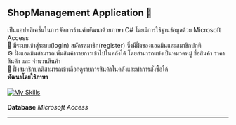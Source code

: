## ShopManagement Application 🏪
<span>เป็นแอปพลิเคชั่นในการจัดการร้านค้าพัฒนาด้วยภาษา C# โดยมีการใช้ฐานข้อมูลด้วย Microsoft Access</span> 
<br />
<span> 🔐 มีระบบเข้าสู่ระบบ(login) สมัครสมาชิก(register) ซึ่งมีฝั่งของแอดมินและสมาชิกปกติ</span> 
<br />
<span> ⚙️ ฝั่งแอดมินสามารถเพิ่มสินค้ารายการเข้าไปในคลังได้ โดยสามารถแบ่งเป็นหมวดหมู่ ชื่อสินค้า ราคาสินค้า และ จำนวนสินค้า</span> 
<br />
<span> 💸 ฝั่งสมาชิกปกติสามารถเข้าเลือกดูรายการสินค้าในคลังและทำการสั่งซื้อได้</span> 
<br />
**พัฒนาโดยใช้ภาษา**
<br />
<br />
[![My Skills](https://skillicons.dev/icons?i=c#)](https://skillicons.dev)
<br />
<br />
**Database**
*Microsoft Access*
<hr>

